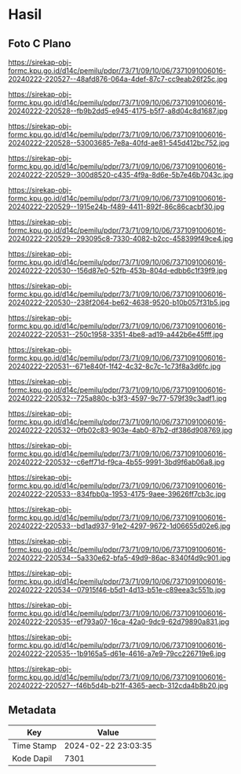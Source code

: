 # Hasil

## Foto C Plano

https://sirekap-obj-formc.kpu.go.id/d14c/pemilu/pdpr/73/71/09/10/06/7371091006016-20240222-220527--48afd876-064a-4def-87c7-cc9eab26f25c.jpg

https://sirekap-obj-formc.kpu.go.id/d14c/pemilu/pdpr/73/71/09/10/06/7371091006016-20240222-220528--fb9b2dd5-e945-4175-b5f7-a8d04c8d1687.jpg

https://sirekap-obj-formc.kpu.go.id/d14c/pemilu/pdpr/73/71/09/10/06/7371091006016-20240222-220528--53003685-7e8a-40fd-ae81-545d412bc752.jpg

https://sirekap-obj-formc.kpu.go.id/d14c/pemilu/pdpr/73/71/09/10/06/7371091006016-20240222-220529--300d8520-c435-4f9a-8d6e-5b7e46b7043c.jpg

https://sirekap-obj-formc.kpu.go.id/d14c/pemilu/pdpr/73/71/09/10/06/7371091006016-20240222-220529--1915e24b-f489-4411-892f-86c86cacbf30.jpg

https://sirekap-obj-formc.kpu.go.id/d14c/pemilu/pdpr/73/71/09/10/06/7371091006016-20240222-220529--293095c8-7330-4082-b2cc-458399f49ce4.jpg

https://sirekap-obj-formc.kpu.go.id/d14c/pemilu/pdpr/73/71/09/10/06/7371091006016-20240222-220530--156d87e0-52fb-453b-804d-edbb6c1f39f9.jpg

https://sirekap-obj-formc.kpu.go.id/d14c/pemilu/pdpr/73/71/09/10/06/7371091006016-20240222-220530--238f2064-be62-4638-9520-b10b057f31b5.jpg

https://sirekap-obj-formc.kpu.go.id/d14c/pemilu/pdpr/73/71/09/10/06/7371091006016-20240222-220531--250c1958-3351-4be8-ad19-a442b6e45fff.jpg

https://sirekap-obj-formc.kpu.go.id/d14c/pemilu/pdpr/73/71/09/10/06/7371091006016-20240222-220531--671e840f-1f42-4c32-8c7c-1c73f8a3d6fc.jpg

https://sirekap-obj-formc.kpu.go.id/d14c/pemilu/pdpr/73/71/09/10/06/7371091006016-20240222-220532--725a880c-b3f3-4597-9c77-579f39c3adf1.jpg

https://sirekap-obj-formc.kpu.go.id/d14c/pemilu/pdpr/73/71/09/10/06/7371091006016-20240222-220532--0fb02c83-903e-4ab0-87b2-df386d908769.jpg

https://sirekap-obj-formc.kpu.go.id/d14c/pemilu/pdpr/73/71/09/10/06/7371091006016-20240222-220532--c6eff71d-f9ca-4b55-9991-3bd9f6ab06a8.jpg

https://sirekap-obj-formc.kpu.go.id/d14c/pemilu/pdpr/73/71/09/10/06/7371091006016-20240222-220533--834fbb0a-1953-4175-9aee-39626ff7cb3c.jpg

https://sirekap-obj-formc.kpu.go.id/d14c/pemilu/pdpr/73/71/09/10/06/7371091006016-20240222-220533--bd1ad937-91e2-4297-9672-1d06655d02e6.jpg

https://sirekap-obj-formc.kpu.go.id/d14c/pemilu/pdpr/73/71/09/10/06/7371091006016-20240222-220534--5a330e62-bfa5-49d9-86ac-8340f4d9c901.jpg

https://sirekap-obj-formc.kpu.go.id/d14c/pemilu/pdpr/73/71/09/10/06/7371091006016-20240222-220534--07915f46-b5d1-4d13-b51e-c89eea3c551b.jpg

https://sirekap-obj-formc.kpu.go.id/d14c/pemilu/pdpr/73/71/09/10/06/7371091006016-20240222-220535--ef793a07-16ca-42a0-9dc9-62d79890a831.jpg

https://sirekap-obj-formc.kpu.go.id/d14c/pemilu/pdpr/73/71/09/10/06/7371091006016-20240222-220535--1b9165a5-d61e-4616-a7e9-79cc226719e6.jpg

https://sirekap-obj-formc.kpu.go.id/d14c/pemilu/pdpr/73/71/09/10/06/7371091006016-20240222-220527--f46b5d4b-b21f-4365-aecb-312cda4b8b20.jpg


## Metadata

| Key        | Value               |
| ---------- | ------------------- |
| Time Stamp | 2024-02-22 23:03:35 |
| Kode Dapil | 7301                |



